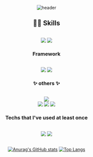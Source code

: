 <div align="center">
  
 ![header](https://capsule-render.vercel.app/api?type=waving&color=75BDE0&height=120&section=header&text=&fontSize=90)
## 🛫🛬 Skills
  <br/>
<img src="https://img.shields.io/badge/Python-3776AB?style=for-the-badge&logo=Python&logoColor=white">
<img src="https://img.shields.io/badge/Jupyter-F37626?style=for-the-badge&logo=Jupyter&logoColor=white">
  
### Framework <br/>
  <br/>
<img src="https://img.shields.io/badge/TensorFlow-FF6F00?style=for-the-badge&logo=TensorFlow&logoColor=white">
<img src="https://img.shields.io/badge/PyTorch-EE4C2C?style=for-the-badge&logo=PyTorch&logoColor=white">
  
### ✨ others ✨ <br/>
  <br/>
<img src="https://img.shields.io/badge/Tableau-E97627?style=for-the-badge&logo=Tableau&logoColor=white"> </br>
<img src="https://img.shields.io/badge/Qgis-589632?style=for-the-badge&logo=Qgis&logoColor=white">
<img src="https://img.shields.io/badge/Adobe Photoshop-31A8FF?style=for-the-badge&logo=Adobe Photoshop&logoColor=white">
<img src="https://img.shields.io/badge/Adobe Illustrator-FF9A00?style=for-the-badge&logo=Adobe Illustrator&logoColor=white">

### Techs that I've used at least once <br/>
  <br/>
<img src="https://img.shields.io/badge/MySQL-4479A1?style=for-the-badge&logo=MySQL&logoColor=white">
<img src="https://img.shields.io/badge/C++-00599C?style=for-the-badge&logo=C++&logoColor=white">

<br/>
<br/>

[![Anurag's GitHub stats](https://github-readme-stats.vercel.app/api?username=7rohj&theme=swift)](https://github.com/anuraghazra/github-readme-stats)
  [![Top Langs](https://github-readme-stats.vercel.app/api/top-langs/?username=anuraghazra&layout=compact&theme=buefy)](https://github.com/anuraghazra/github-readme-stats)
<div align="center">
　　　　　　　　　　　　　　　　　　　　　　　　　　　　　　
